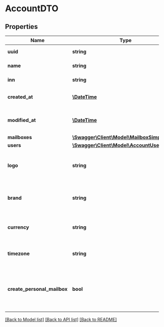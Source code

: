 # AccountDTO

## Properties
Name | Type | Description | Notes
------------ | ------------- | ------------- | -------------
**uuid** | **string** | Account UUID | [optional] 
**name** | **string** | Account Name | 
**inn** | **string** | Account TAX number | [optional] 
**created_at** | [**\DateTime**](\DateTime.md) | Account creation date | [optional] 
**modified_at** | [**\DateTime**](\DateTime.md) | Account last modification date | [optional] 
**mailboxes** | [**\Swagger\Client\Model\MailboxSimpleDTO[]**](MailboxSimpleDTO.md) |  | [optional] 
**users** | [**\Swagger\Client\Model\AccountUserDTO[]**](AccountUserDTO.md) |  | [optional] 
**logo** | **string** | Account logo in base64 format (svg, png, jpeg) | [optional] 
**brand** | **string** | Account brand logo in base64 format (svg, png, jpeg) | [optional] 
**currency** | **string** | Account currency for billing purposes | [optional] 
**timezone** | **string** | Account timezone for billing purposes | [optional] 
**create_personal_mailbox** | **bool** | Create personal mailbox for self-registered corporate user | [optional] 

[[Back to Model list]](../../README.md#documentation-for-models) [[Back to API list]](../../README.md#documentation-for-api-endpoints) [[Back to README]](../../README.md)

